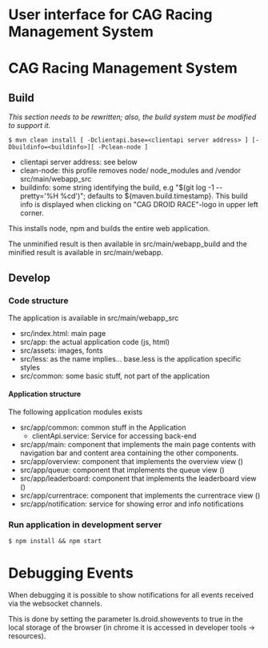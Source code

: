 User interface for CAG Racing Management System
================================================

CAG Racing Management System
============================


Build
-----
_This section needs to be rewritten; also, the build system must be modified to support it._

    $ mvn clean install [ -Dclientapi.base=<clientapi server address> ] [-Dbuildinfo=<buildinfo>][ -Pclean-node ]

- clientapi server address: see below
- clean-node: this profile removes node/ node_modules and /vendor src/main/webapp_src
- buildinfo: some string identifying the build, e.g "$(git log -1 --pretty='%H %cd')"; 
  defaults to ${maven.build.timestamp}. This build info is displayed when clicking on 
  "CAG DROID RACE"-logo in upper left corner.

 
This installs node, npm and builds the entire web application.

The unminified result is then available in src/main/webapp_build and
the minified result is available in src/main/webapp.

Develop
-------
### Code structure
The application is available in src/main/webapp_src

- src/index.html: main page
- src/app: the actual application code (js, html)
- src/assets: images, fonts
- src/less: as the name implies... base.less is the application specific styles
- src/common: some basic stuff, not part of the application

#### Application structure
The following application modules exists

- src/app/common: common stuff in the Application
  - clientApi.service: Service for accessing back-end
- src/app/main: component that implements the main page contents with navigation
bar and content area containing the other components.  
- src/app/overview: component that implements the overview view (<overview></overview>)
- src/app/queue: component that implements the queue view (<cag-queue></cag-queue>)
- src/app/leaderboard: component that implements the leaderboard view (<leaderboard></leaderboard>)
- src/app/currentrace: component that implements the currentrace view (<current-race data-user="<user name>"></current-race>)
- src/app/notification: service for showing error and info notifications

### Run application in development server

    $ npm install && npm start



Debugging Events
================
When debugging it is possible to show notifications for all events received via
the websocket channels.

This is done by setting the parameter ls.droid.showevents to true in the
local storage of the browser (in chrome it is accessed in developer tools -> resources).
